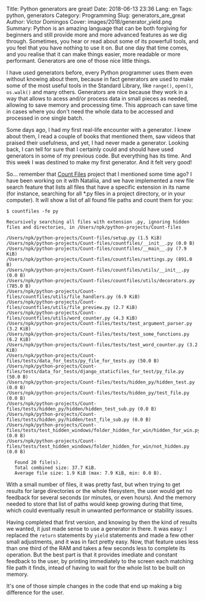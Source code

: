 Title: Python generators are great!
Date: 2018-06-13 23:36
Lang: en
Tags: python, generators
Category: Programming
Slug: generators_are_great
Author: Victor Domingos
Cover: images/2018/generator_yield.png
Summary: Python is an amazing language that can be both forgiving for beginners and still provide more and more advanced features as we dig through. Sometimes, you hear or read about some of its powerfull tools, and you feel that you have nothing to use it on. But one day that time comes, and you realise that it can make things easier, more readable or more performant. Generators are one of those nice little things.

I have used generators before, every Python programmer uses them even without knowing about them, because in fact generators are used to make some of the most useful tools in the Standard Library, like `range()`, `open()`, `os.walk()` and many others. Generators are nice because they work in a way that allows to acess and/or process data in small pieces as needed, allowing to save memory and processing time. This approach can save time in cases where you don't need the whole data to be accessed and processed in one single batch.

Some days ago, I had my first real-life encounter with a generator. I knew about them, I read a couple of books that mentioned them, saw videos that praised their usefulness, and yet, I had never made a generator. Looking back, I can tell for sure that I certainly could and should have used generators in some of my previous code. But everything has its time. And this week I was destined to make my first generator. And it felt very good!

So... remember that [Count Files]({filename}/pages/projects/count-files.md) project that I mentioned some time ago? I have been working on it with Nataliia, and we have implemented a new file search feature that lists all files that have a specific extension in its name (for instance, searching for all *.py files in a project directory, or in your computer). It will  show a list of all found file paths and count them for you:

```console
$ countfiles -fe py

Recursively searching all files with extension .py, ignoring hidden files and directories, in /Users/npk/python-projects/Count-files

/Users/npk/python-projects/Count-files/setup.py (1.5 KiB)
/Users/npk/python-projects/Count-files/countfiles/__init__.py (0.0 B)
/Users/npk/python-projects/Count-files/countfiles/__main__.py (7.9 KiB)
/Users/npk/python-projects/Count-files/countfiles/settings.py (891.0 B)
/Users/npk/python-projects/Count-files/countfiles/utils/__init__.py (0.0 B)
/Users/npk/python-projects/Count-files/countfiles/utils/decorators.py (785.0 B)
/Users/npk/python-projects/Count-files/countfiles/utils/file_handlers.py (6.9 KiB)
/Users/npk/python-projects/Count-files/countfiles/utils/file_preview.py (2.7 KiB)
/Users/npk/python-projects/Count-files/countfiles/utils/word_counter.py (4.3 KiB)
/Users/npk/python-projects/Count-files/tests/test_argument_parser.py (3.2 KiB)
/Users/npk/python-projects/Count-files/tests/test_some_functions.py (6.2 KiB)
/Users/npk/python-projects/Count-files/tests/test_word_counter.py (3.2 KiB)
/Users/npk/python-projects/Count-files/tests/data_for_tests/py_file_for_tests.py (50.0 B)
/Users/npk/python-projects/Count-files/tests/data_for_tests/django_staticfiles_for_test/py_file.py (50.0 B)
/Users/npk/python-projects/Count-files/tests/hidden_py/hidden_test.py (0.0 B)
/Users/npk/python-projects/Count-files/tests/hidden_py/test_file.py (0.0 B)
/Users/npk/python-projects/Count-files/tests/hidden_py/hidden/hidden_test_sub.py (0.0 B)
/Users/npk/python-projects/Count-files/tests/hidden_py/hidden/test_file_sub.py (0.0 B)
/Users/npk/python-projects/Count-files/tests/test_hidden_windows/folder_hidden_for_win/hidden_for_win.py (0.0 B)
/Users/npk/python-projects/Count-files/tests/test_hidden_windows/folder_hidden_for_win/not_hidden.py (0.0 B)

   Found 20 file(s).
   Total combined size: 37.7 KiB.
   Average file size: 1.9 KiB (max: 7.9 KiB, min: 0.0 B).

```

With a small number of files, it was pretty fast, but when trying to get results for large directories or the whole filesystem, the user would get no feedback for several seconds (or minutes, or even hours). And the memory needed to store that list of paths would keep growing during that time, which could eventually result in unwanted performance or stability issues. 

Having completed that first version, and knowing by then the kind of results we wanted, it just made sense to use a generator in there. It was easy: I replaced the `return` statements by `yield` statements and made a few other small adjustments, and it was in fact pretty easy. Now, that feature uses less than one third of the RAM and takes a few seconds less to complete its operation. But the best part is that it provides imediate and constant feedback to the user, by printing immediately to the screen each matching file path it finds, intead of having to wait for the whole list to be built on memory.

It's one of those simple changes in the code that end up making a big difference for the user. 

